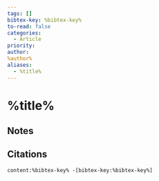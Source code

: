 ```yaml
---
tags: []
bibtex-key: %bibtex-key%
to-read: false
categories:
  - Article
priority:
author: 
%author%
aliases:
  - %title%
---
```


# %title%



## Notes


## Citations

```query
content:%bibtex-key% -[bibtex-key:%bibtex-key%]
```
